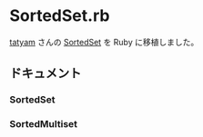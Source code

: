 # SortedSet.rb

[tatyam](https://github.com/tatyam-prime/) さんの [SortedSet](https://github.com/tatyam-prime/SortedSet) を Ruby に移植しました。

## ドキュメント

### SortedSet

### SortedMultiset